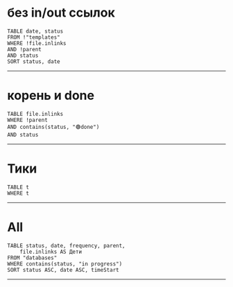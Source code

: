 # без in/out ссылок
```
TABLE date, status
FROM !"templates"
WHERE !file.inlinks
AND !parent
AND status
SORT status, date
```

---

# корень и done
```
TABLE file.inlinks
WHERE !parent
AND contains(status, "🟢done")
AND status
```

---
# Тики
```
TABLE t
WHERE t
```

---
# All

```dataview
TABLE status, date, frequency, parent,
	file.inlinks AS Дети
FROM "databases"
WHERE contains(status, "in progress")
SORT status ASC, date ASC, timeStart
```
---
